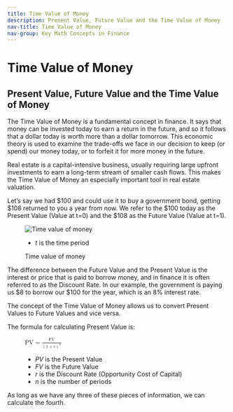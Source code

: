 ```yaml
---
title: Time Value of Money
description: Present Value, Future Value and the Time Value of Money
nav-title: Time Value of Money
nav-group: Key Math Concepts in Finance
---
```


# Time Value of Money

## Present Value, Future Value and the Time Value of Money

The Time Value of Money is a fundamental concept in finance. It says that
money can be invested today to earn a return in the future, and so it
follows that a dollar today is worth more than a dollar tomorrow. This
economic theory is used to examine the trade-offs we face in our decision
to keep (or spend) our money today, or to forfeit it for more money in
the future.

Real estate is a capital-intensive business, usually requiring large
upfront investments to earn a long-term stream of smaller cash flows.
This makes the Time Value of Money an especially important tool in real
estate valuation.

Let’s say we had $100 and could use it to buy a government bond, getting
$108 returned to you a year from now. We refer to the $100 today as the
Present Value (Value at t=0) and the $108 as the Future Value (Value at
t=1).

<figure>
  <div class="w-3/5 flex flex-col">
    <img src="/img/concepts/2-foundation-concepts/time-value-of-money.jpg" alt="Time value of money">
    <ul class="list-disc pl-6 text-xl text-gray-800">
      <li><var class="font-semibold text-gray-900">t</var> is the time period</li>
    </ul>
  </div>
  <figcaption>Time value of money</figcaption>
</figure>

The difference between the Future Value and the Present Value is the
interest or price that is paid to borrow money, and in finance it is often
referred to as the Discount Rate. In our example, the government is paying
us $8 to borrow our $100 for the year, which is an 8% interest rate.

The concept of the Time Value of Money allows us to convert Present Values
to Future Values and vice versa.

The formula for calculating Present Value is:

<figure>
  <div class="flex flex-col gap-6">
    <math>
      <mi>PV</mi>
      <mo>=</mo>
      <mfrac>
        <mpadded height="1.2em" voffset="0.2em">
          <mn>FV</mn>
        </mpadded>
        <mpadded height="1.1em">
          <msup>
            <mrow>
              <mo>(</mo>
              <mn>1</mn>
              <mo>+</mo>
              <mi>r</mi>
              <mo>)</mo>
            </mrow>
            <mi>n</mi>
          </msup>
        </mpadded>
      </mfrac>
    </math>
    <ul class="list-disc leading-7 text-gray-800 font-medium">
      <li><var class="font-semibold">PV</var> is the Present Value</li>
      <li><var class="font-semibold">FV</var> is the Future Value</li>
      <li><var class="font-semibold">r</var> is the Discount Rate (Opportunity Cost of Capital)</li>
      <li><var class="font-semibold">n</var> is the number of periods</li>
    </ul>
  </div>
</figure>

As long as we have any three of these pieces of information, we can
calculate the fourth.
